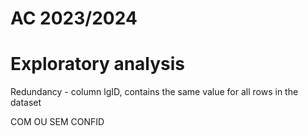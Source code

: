 # AC 2023/2024

# Exploratory analysis


Redundancy - column lgID, contains the same value for all rows in the dataset


COM OU SEM CONFID